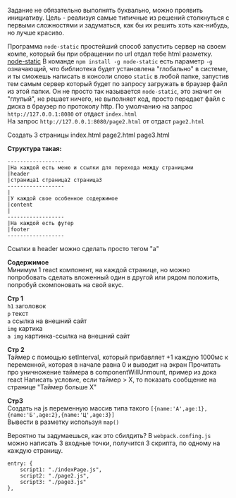 Задание не обязательно выполнять буквально, можно проявить инициативу. Цель - реализуя самые типичные из решений столкнуться с первыми сложностями и задуматься, как бы их решить хоть как-нибудь, но лучше красиво.

Программа `node-static` простейший способ запустить сервер на своем компе, который бы при обращении по url отдал тебе html разметку.
[node-static](https://www.npmjs.com/package/node-static#command-line-interfac)
В команде `npm install -g node-static` есть параметр `-g` означающий, что библиотека будет установлена "глобально" в системе, и ты сможешь написать в консоли слово `static` в любой папке, запустив тем самым сервер который будет по запросу загружать в браузер файл из этой папки. Он не просто так называется `node-static`, это значит он "глупый", не решает ничего, не выполняет код, просто передает файл с диска в браузер по протоколу http. 
По умолчанию на запрос `http://127.0.0.1:8080` от отдаст `index.html`  
На запрос `http://127.0.0.1:8080/page2.html` от отдаст `page2.html`  

Создать 3 страницы
index.html
page2.html
page3.html

**Структура такая:**  
```
------------------
|На каждой есть меню и ссылки для перехода между страницами
|header
|страница1 страница2 страница3
------------------
|
|У каждой свое особенное содержимое
|content
|
------------------
|На каждой есть футер
|footer
------------------
```

Ссылки в header можно сделать просто тегом "а"

**Содержимое**  
Минимум 1 react компонент, на каждой странице, но можно попробовать сделать вложенный один в другой или рядом положить, попробуй скомпоновать на свой вкус.

**Стр 1**  
`h1` заголовок  
`p` текст  
`a` ccылка на внешний сайт  
`img` картика  
`a img` картинка-ссылка на внешний сайт  

**Стр 2**  
Таймер с помощью setInterval, который прибавляет +1 каждую 1000мс к переменной, которая в начале равна 0 и выводит на экран
Прочитать про уничножение таймера в componentWillUnmount, пример из дока react
Написать условие, если таймер > X, то показать сообщение на странице "Таймер больше Х"

**Стр3**  
Создать на js переменную массив типа такого `[{name:'А',age:1},{name:'Б',age:2},{name:'Ц',age:3}]`  
Вывести в разметку используя `map()`  


Вероятно ты задумаешься, как это сбилдить? В `webpack.confing.js` можно написать 3 входные точки, получится 3 скрипта, по одному на каждую страницу.  
```
entry: {
    script1: "./indexPage.js",
    script2: "./page2.js",
    script3: "./page3.js"
},
```
